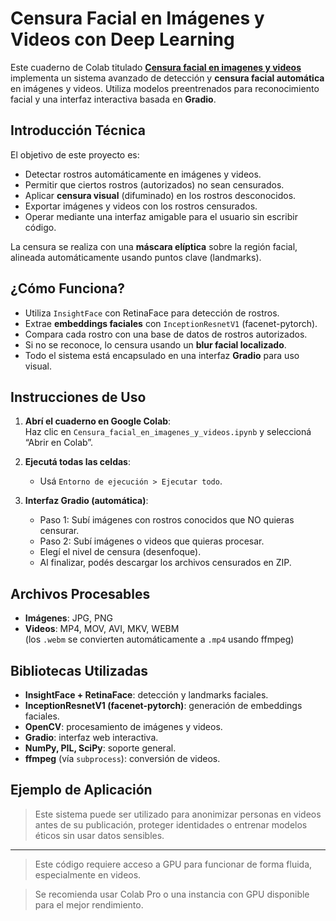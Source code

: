 # Censura Facial en Imágenes y Videos con Deep Learning

Este cuaderno de Colab titulado **[Censura facial en imagenes y videos](Censura_facial_en_imagenes_y_videos.ipynb)** implementa un sistema avanzado de detección y **censura facial automática** en imágenes y videos. Utiliza modelos preentrenados para reconocimiento facial y una interfaz interactiva basada en **Gradio**.

## Introducción Técnica

El objetivo de este proyecto es:
- Detectar rostros automáticamente en imágenes y videos.
- Permitir que ciertos rostros (autorizados) no sean censurados.
- Aplicar **censura visual** (difuminado) en los rostros desconocidos.
- Exportar imágenes y videos con los rostros censurados.
- Operar mediante una interfaz amigable para el usuario sin escribir código.

La censura se realiza con una **máscara elíptica** sobre la región facial, alineada automáticamente usando puntos clave (landmarks).

## ¿Cómo Funciona?

- Utiliza `InsightFace` con RetinaFace para detección de rostros.
- Extrae **embeddings faciales** con `InceptionResnetV1` (facenet-pytorch).
- Compara cada rostro con una base de datos de rostros autorizados.
- Si no se reconoce, lo censura usando un **blur facial localizado**.
- Todo el sistema está encapsulado en una interfaz **Gradio** para uso visual.

## Instrucciones de Uso

1. **Abrí el cuaderno en Google Colab**:  
   Haz clic en `Censura_facial_en_imagenes_y_videos.ipynb` y seleccioná “Abrir en Colab”.

2. **Ejecutá todas las celdas**:  
   - Usá `Entorno de ejecución > Ejecutar todo`.

3. **Interfaz Gradio (automática)**:
   - Paso 1: Subí imágenes con rostros conocidos que NO quieras censurar.
   - Paso 2: Subí imágenes o videos que quieras procesar.
   - Elegí el nivel de censura (desenfoque).
   - Al finalizar, podés descargar los archivos censurados en ZIP.

## Archivos Procesables

- **Imágenes**: JPG, PNG  
- **Videos**: MP4, MOV, AVI, MKV, WEBM  
  (los `.webm` se convierten automáticamente a `.mp4` usando ffmpeg)

## Bibliotecas Utilizadas

- **InsightFace + RetinaFace**: detección y landmarks faciales.
- **InceptionResnetV1 (facenet-pytorch)**: generación de embeddings faciales.
- **OpenCV**: procesamiento de imágenes y videos.
- **Gradio**: interfaz web interactiva.
- **NumPy, PIL, SciPy**: soporte general.
- **ffmpeg** (vía `subprocess`): conversión de videos.

## Ejemplo de Aplicación

> Este sistema puede ser utilizado para anonimizar personas en videos antes de su publicación, proteger identidades o entrenar modelos éticos sin usar datos sensibles.

---

> Este código requiere acceso a GPU para funcionar de forma fluida, especialmente en videos.

> Se recomienda usar Colab Pro o una instancia con GPU disponible para el mejor rendimiento.

